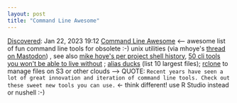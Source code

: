 ```yaml
---
layout: post
title: "Command Line Awesome"
---
```

[Discovered](http://rolandtanglao.com/2020/07/29/p1-blogthis-checkvist-list-links-to-blog/): Jan 22, 2023 19:12 [Command Line Awesome](https://commandlineawesome.com/) <-- awesome list of fun command line tools for obsolete :-) unix utilities (via mhoye's [thread on Mastodon](https://mastodon.social/@mhoye/109723580695945946)) , see also [mike hoye's per project shell history](https://gist.github.com/mhoye/469ed97d7887b451da5d45b87acb53f5), [50 cli tools you won't be able to live without](https://dev.to/lissy93/cli-tools-you-cant-live-without-57f6) ; [alias ducks](https://gist.github.com/thebouv/8657674) (list 10 largest files); [rclone](https://rclone.org/) to manage files on S3 or other clouds --> QUOTE: `Recent years have seen a lot of great innovation and
iteration of command line tools. Check out these
sweet new tools you can use.` <- think different! use R Studio instead or nushell :-)
